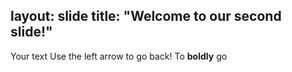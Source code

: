 layout: slide
title: "Welcome to our second slide!"
---
Your text
Use the left arrow to go back!
To **boldly** go
